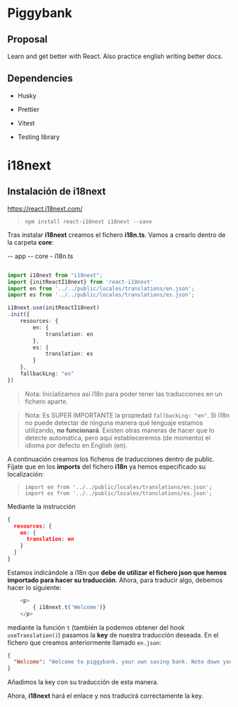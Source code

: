 # Piggybank

## Proposal

Learn and get better with React. Also practice english
writing better docs.

## Dependencies

- Husky

- Prettier

- Vitest

- Testing library



# i18next


## Instalación de i18next

https://react.i18next.com/

> ``npm install react-i18next i18next --save``

Tras instalar **i18next** creamos el fichero **i18n.ts**. Vamos a crearlo dentro de la
carpeta **core**:

-- app
    -- core
    - i18n.ts


````typescript

import i18next from "i18next";
import {initReactI18next} from 'react-i18next'
import en from '../../public/locales/translations/en.json';
import es from '../../public/locales/translations/es.json';

i18next.use(initReactI18next)
.init({
    resources: {
        en: {
            translation: en
        },
        es: {
            translation: es
        }
    },
    fallbackLng: "en"
})


````

> Nota: Inicializamos así i18n para poder tener las traducciones en un fichero aparte.

> Nota: Es SUPER IMPORTANTE la propiedad ``fallbackLng: "en"``. Si i18n no puede detectar de ninguna
> manera qué lenguaje estamos utilizando, **no funcionará**. Existen otras maneras de hacer que lo detecte
> automática, pero aquí estableceremos (de momento) el idioma por defecto en English (en).


A continuación creamos los ficheros de traducciones dentro de public. Fíjate que en los **imports** del fichero
**i18n** ya hemos especificado su localización:

>
>````
>import en from '../../public/locales/translations/en.json';
>import es from '../../public/locales/translations/es.json';
>````
>

Mediante la instrucción

```json
{
  resources: {
    en: {
      translation: en
    }
  }
}
```

Estamos indicándole a i18n que **debe de utilizar el fichero json que hemos importado para hacer su traducción**. Ahora, para traducir
algo, debemos hacer lo siguiente:

```typescript jsx
	<p>
		{ i18next.t('Welcome')}
	</p>

```

mediante la función ``t`` (también la podemos obtener del hook `useTranslation()`)
pasamos la **key** de nuestra traducción deseada. En el fichero que creamos anteriormente
llamado ``en.json``:

```json
{
  "Welcome": "Welcome to piggybank, your own saving bank. Note down your expenses, put your own limits and forget about the annoying calculates"
}
```

Añadimos la key con su traducción de esta manera.

Ahora, **i18next** hará el enlace y nos traducirá correctamente la key.
